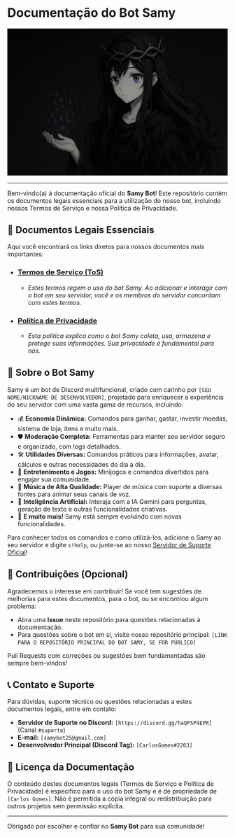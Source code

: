 
# Documentação do Bot Samy

<p align="center">
  <img src="samy-banner.jpg" alt="Banner do Bot Samy" width="750"/> 
  </p>

---

Bem-vindo(a) à documentação oficial do **Samy Bot**! Este repositório contém os documentos legais essenciais para a utilização do nosso bot, incluindo nossos Termos de Serviço e nossa Política de Privacidade.

## 📜 Documentos Legais Essenciais

Aqui você encontrará os links diretos para nossos documentos mais importantes:

* ### [Termos de Serviço (ToS)](https://[SEU_USERNAME_GITHUB].github.io/samy-bot-docs/TERMOS_DE_SERVICO.html)
    * *Estes termos regem o uso do bot Samy. Ao adicionar e interagir com o bot em seu servidor, você e os membros do servidor concordam com estes termos.*

* ### [Política de Privacidade](https://[SEU_USERNAME_GITHUB].github.io/samy-bot-docs/POLITICA_DE_PRIVACIDADE.html)
    * *Esta política explica como o bot Samy coleta, usa, armazena e protege suas informações. Sua privacidade é fundamental para nós.*

## 🤖 Sobre o Bot Samy

Samy é um bot de Discord multifuncional, criado com carinho por `[SEU NOME/NICKNAME DE DESENVOLVEDOR]`, projetado para enriquecer a experiência do seu servidor com uma vasta gama de recursos, incluindo:

* 💰 **Economia Dinâmica:** Comandos para ganhar, gastar, investir moedas, sistema de loja, itens e muito mais.
* 🛡️ **Moderação Completa:** Ferramentas para manter seu servidor seguro e organizado, com logs detalhados.
* 🛠️ **Utilidades Diversas:** Comandos práticos para informações, avatar, cálculos e outras necessidades do dia a dia.
* 🎉 **Entretenimento e Jogos:** Minijogos e comandos divertidos para engajar sua comunidade.
* 🎵 **Música de Alta Qualidade:** Player de música com suporte a diversas fontes para animar seus canais de voz.
* 🧠 **Inteligência Artificial:** Interaja com a IA Gemini para perguntas, geração de texto e outras funcionalidades criativas.
* 🔗 **E muito mais!** Samy está sempre evoluindo com novas funcionalidades.

Para conhecer todos os comandos e como utilizá-los, adicione o Samy ao seu servidor e digite `s!help`, ou junte-se ao nosso [Servidor de Suporte Oficial]([LINK_PARA_SEU_SERVIDOR_DE_SUPORTE_DO_DISCORD])!

## 🤝 Contribuições (Opcional)

Agradecemos o interesse em contribuir! Se você tem sugestões de melhorias para estes documentos, para o bot, ou se encontrou algum problema:
* Abra uma **Issue** neste repositório para questões relacionadas à documentação.
* Para questões sobre o bot em si, visite nosso repositório principal: `[LINK PARA O REPOSITÓRIO PRINCIPAL DO BOT SAMY, SE FOR PÚBLICO]`

Pull Requests com correções ou sugestões bem fundamentadas são sempre bem-vindos!

## 📞 Contato e Suporte

Para dúvidas, suporte técnico ou questões relacionadas a estes documentos legais, entre em contato:

* **Servidor de Suporte no Discord:** `[https://discord.gg/haQPSP4EPR]` (Canal `#suporte`)
* **E-mail:** `[samybot25@gmail.com]`
* **Desenvolvedor Principal (Discord Tag):** `[CarlosGomes#2263]`

## 📄 Licença da Documentação

O conteúdo destes documentos legais (Termos de Serviço e Política de Privacidade) é específico para o uso do bot Samy e é de propriedade de `[Carlos Gomes]`. Não é permitida a cópia integral ou redistribuição para outros projetos sem permissão explícita.

---

Obrigado por escolher e confiar no **Samy Bot** para sua comunidade!
